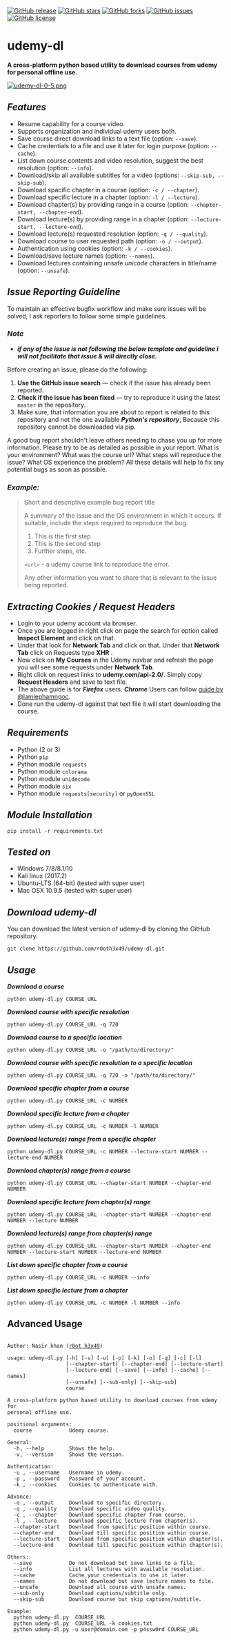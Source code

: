 [![GitHub release](https://img.shields.io/badge/release-v0.5-brightgreen.svg?style=flat-square)](https://github.com/r0oth3x49/udemy-dl/releases/tag/v0.5)
[![GitHub stars](https://img.shields.io/github/stars/r0oth3x49/udemy-dl.svg?style=flat-square)](https://github.com/r0oth3x49/udemy-dl/stargazers)
[![GitHub forks](https://img.shields.io/github/forks/r0oth3x49/udemy-dl.svg?style=flat-square)](https://github.com/r0oth3x49/udemy-dl/network)
[![GitHub issues](https://img.shields.io/github/issues/r0oth3x49/udemy-dl.svg?style=flat-square)](https://github.com/r0oth3x49/udemy-dl/issues)
[![GitHub license](https://img.shields.io/github/license/r0oth3x49/udemy-dl.svg?style=flat-square)](https://github.com/r0oth3x49/udemy-dl/blob/master/LICENSE)

# udemy-dl
**A cross-platform python based utility to download courses from udemy for personal offline use.**

[![udemy-dl-0-5.png](https://s26.postimg.cc/67x3wfak9/udemy-dl-0-5.png)](https://postimg.cc/image/s73ijmred/)

## ***Features***

- Resume capability for a course video.
- Supports organization and individual udemy users both.
- Save course direct download links to a text file (option: `--save`).
- Cache credentials to a file and use it later for login purpose (option: `--cache`).
- List down course contents and video resolution, suggest the best resolution (option: `--info`).
- Download/skip all available subtitles for a video (options: `--skip-sub, --skip-sub`).
- Download spacific chapter in a course (option: `-c / --chapter`).
- Download specific lecture in a chapter (option: `-l / --lecture`).
- Download chapter(s) by providing range in a course (option: `--chapter-start, --chapter-end`).
- Download lecture(s) by providing range in a chapter (option: `--lecture-start, --lecture-end`).
- Download lecture(s) requested resolution (option: `-q / --quality`).
- Download course to user requested path (option: `-o / --output`).
- Authentication using cookies (option: `-k / --cookies`).
- Download/save lecture names (option: `--names`).
- Download lectures containing unsafe *unicode* characters in title/name (option: `--unsafe`).

## ***Issue Reporting Guideline***

To maintain an effective bugfix workflow and make sure issues will be solved, I ask reporters to follow some simple guidelines.

### ***Note***
 - ***if any of the issue is not following the below template and guideline i will not facilitate that issue & will directly close.***

Before creating an issue, please do the following:

1. **Use the GitHub issue search** &mdash; check if the issue has already been reported.
2. **Check if the issue has been fixed** &mdash; try to reproduce it using the latest `master` in the repository.
3. Make sure, that information you are about to report is related to this repository 
   and not the one available ***Python's repository***, Because this repository cannot be downloaded via pip.

A good bug report shouldn't leave others needing to chase you up for more
information. Please try to be as detailed as possible in your report. What is
your environment? What was the course url? What steps will reproduce the issue? What OS
experience the problem? All these details will help to fix any potential bugs as soon as possible.

### ***Example:***

> Short and descriptive example bug report title
>
> A summary of the issue and the OS environment in which it occurs. If
> suitable, include the steps required to reproduce the bug.
>
> 1. This is the first step
> 2. This is the second step
> 3. Further steps, etc.
>
> `<url>` - a udemy course link to reproduce the error.
>
> Any other information you want to share that is relevant to the issue being reported.

## ***Extracting Cookies / Request Headers***

 - Login to your udemy account via browser.
 - Once you are logged in right click on page the search for option called **Inspect Element** and click on that.
 - Under that look for **Network Tab** and click on that. Under that **Network Tab** click on Requests type **XHR** .
 - Now click on **My Courses** in the Udemy navbar and refresh the page you will see some requests under **Network Tab**.
 - Right click on request links to **udemy.com/api-2.0/**. Simply copy **Request Headers** and save to text file.
 - The above guide is for ***Firefox*** users. ***Chrome*** Users can follow [guide by @lamlephamngoc](https://github.com/r0oth3x49/udemy-dl/issues/303#issuecomment-441345792).
 - Done run the udemy-dl against that text file it will start downloading the course.

## ***Requirements***

- Python (2 or 3)
- Python `pip`
- Python module `requests`
- Python module `colorama`
- Python module `unidecode`
- Python module `six`
- Python module `requests[security]` or `pyOpenSSL`

## ***Module Installation***

	pip install -r requirements.txt
	
## ***Tested on***

- Windows 7/8/8.1/10
- Kali linux (2017.2)
- Ubuntu-LTS (64-bit) (tested with super user)
- Mac OSX 10.9.5 (tested with super user)
 
## ***Download udemy-dl***

You can download the latest version of udemy-dl by cloning the GitHub repository.

	git clone https://github.com/r0oth3x49/udemy-dl.git


## ***Usage***

***Download a course***

    python udemy-dl.py COURSE_URL
  
***Download course with specific resolution***

    python udemy-dl.py COURSE_URL -q 720
  
***Download course to a specific location***

    python udemy-dl.py COURSE_URL -o "/path/to/directory/"
  
***Download course with specific resolution to a specific location***

    python udemy-dl.py COURSE_URL -q 720 -o "/path/to/directory/"

***Download specific chapter from a course***

    python udemy-dl.py COURSE_URL -c NUMBER

***Download specific lecture from a chapter***

    python udemy-dl.py COURSE_URL -c NUMBER -l NUMBER

***Download lecture(s) range from a specific chapter***

    python udemy-dl.py COURSE_URL -c NUMBER --lecture-start NUMBER --lecture-end NUMBER

***Download chapter(s) range from a course***

    python udemy-dl.py COURSE_URL --chapter-start NUMBER --chapter-end NUMBER

***Download specific lecture from chapter(s) range***

    python udemy-dl.py COURSE_URL --chapter-start NUMBER --chapter-end NUMBER --lecture NUMBER

***Download lecture(s) range from chapter(s) range***

    python udemy-dl.py COURSE_URL --chapter-start NUMBER --chapter-end NUMBER --lecture-start NUMBER --lecture-end NUMBER

***List down specific chapter from a course***

    python udemy-dl.py COURSE_URL -c NUMBER --info

***List down specific lecture from a chapter***

    python udemy-dl.py COURSE_URL -c NUMBER -l NUMBER --info


## **Advanced Usage**

<pre><code>
Author: Nasir khan (<a href="http://r0oth3x49.herokuapp.com/">r0ot h3x49</a>)

usage: udemy-dl.py [-h] [-v] [-u] [-p] [-k] [-o] [-q] [-c] [-l]
                   [--chapter-start] [--chapter-end] [--lecture-start]
                   [--lecture-end] [--save] [--info] [--cache] [--names]
                   [--unsafe] [--sub-only] [--skip-sub]
                   course

A cross-platform python based utility to download courses from udemy for
personal offline use.

positional arguments:
  course            Udemy course.

General:
  -h, --help        Shows the help.
  -v, --version     Shows the version.

Authentication:
  -u , --username   Username in udemy.
  -p , --password   Password of your account.
  -k , --cookies    Cookies to authenticate with.

Advance:
  -o , --output     Download to specific directory.
  -q , --quality    Download specific video quality.
  -c , --chapter    Download specific chapter from course.
  -l , --lecture    Download specific lecture from chapter(s).
  --chapter-start   Download from specific position within course.
  --chapter-end     Download till specific position within course.
  --lecture-start   Download from specific position within chapter(s).
  --lecture-end     Download till specific position within chapter(s).

Others:
  --save            Do not download but save links to a file.
  --info            List all lectures with available resolution.
  --cache           Cache your credentials to use it later.
  --names           Do not download but save lecture names to file.
  --unsafe          Download all course with unsafe names.
  --sub-only        Download captions/subtitle only.
  --skip-sub        Download course but skip captions/subtitle.

Example:
  python udemy-dl.py  COURSE_URL
  python udemy-dl.py  COURSE_URL -k cookies.txt
  python udemy-dl.py -u user@domain.com -p p4ssw0rd COURSE_URL
</code></pre>
